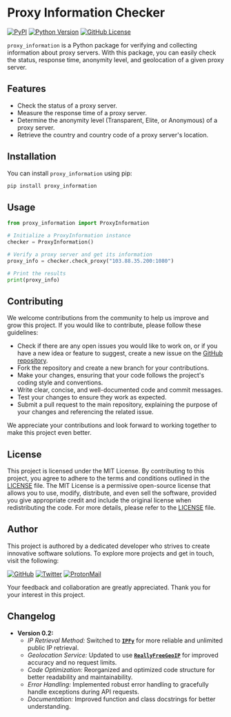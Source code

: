 # Proxy Information Checker

[![PyPI](https://img.shields.io/pypi/v/proxy_information)](https://pypi.org/project/proxy_information/)
[![Python Version](https://img.shields.io/pypi/pyversions/proxy_information)](https://pypi.org/project/proxy_information/)
[![GitHub License](https://img.shields.io/github/license/BlackCage/Proxy-Information-Checker)](https://github.com/BlackCage/Proxy-Information-Checker/blob/main/LICENSE)

`proxy_information` is a Python package for verifying and collecting information about proxy servers. With this package, you can easily check the status, response time, anonymity level, and geolocation of a given proxy server.

## Features

- Check the status of a proxy server.
- Measure the response time of a proxy server.
- Determine the anonymity level (Transparent, Elite, or Anonymous) of a proxy server.
- Retrieve the country and country code of a proxy server's location.

## Installation

You can install `proxy_information` using pip:

```bash
pip install proxy_information
```

## Usage

```python
from proxy_information import ProxyInformation

# Initialize a ProxyInformation instance
checker = ProxyInformation()

# Verify a proxy server and get its information
proxy_info = checker.check_proxy("103.88.35.200:1080")

# Print the results
print(proxy_info)
```

## Contributing

We welcome contributions from the community to help us improve and grow this project. If you would like to contribute, please follow these guidelines:

- Check if there are any open issues you would like to work on, or if you have a new idea or feature to suggest, create a new issue on the [GitHub repository](https://github.com/BlackCage/Proxy-Information-Checker/issues).
- Fork the repository and create a new branch for your contributions.
- Make your changes, ensuring that your code follows the project's coding style and conventions.
- Write clear, concise, and well-documented code and commit messages.
- Test your changes to ensure they work as expected.
- Submit a pull request to the main repository, explaining the purpose of your changes and referencing the related issue.

We appreciate your contributions and look forward to working together to make this project even better.

## License

This project is licensed under the MIT License. By contributing to this project, you agree to adhere to the terms and conditions outlined in the [LICENSE](https://github.com/BlackCage/Proxy-Information-Checker/blob/main/LICENSE) file. The MIT License is a permissive open-source license that allows you to use, modify, distribute, and even sell the software, provided you give appropriate credit and include the original license when redistributing the code. For more details, please refer to the [LICENSE](https://github.com/BlackCage/Proxy-Information-Checker/blob/main/LICENSE) file.

## Author

This project is authored by a dedicated developer who strives to create innovative software solutions. To explore more projects and get in touch, visit the following:

[![GitHub](https://img.shields.io/badge/GitHub-100000?style=for-the-badge&logo=github&logoColor=white)](https://github.com/BlackCage) [![Twitter](https://img.shields.io/badge/Twitter-000000?style=for-the-badge&logo=twitter&logoColor=white)](https://twitter.com/BlackByte_) [![ProtonMail](https://img.shields.io/badge/ProtonMail-8B89CC?style=for-the-badge&logo=protonmail&logoColor=white)](mailto:blackcage_faq@proton.me)

Your feedback and collaboration are greatly appreciated. Thank you for your interest in this project.

## Changelog

- **Version 0.2:**
    - *IP Retrieval Method:* Switched to [**`IPFy`**](ipify.org) for more reliable and unlimited public IP retrieval.
    - *Geolocation Service:* Updated to use [**`ReallyFreeGeoIP`**](reallyfreegeoip.org) for improved accuracy and no request limits.
    - *Code Optimization:* Reorganized and optimized code structure for better readability and maintainability.
    - *Error Handling:* Implemented robust error handling to gracefully handle exceptions during API requests.
    - *Documentation:* Improved function and class docstrings for better understanding.
